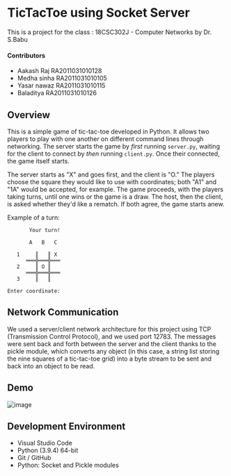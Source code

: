 # TicTacToe using Socket Server
This is a project for the class : 18CSC302J - Computer Networks by Dr. S.Babu

#### Contributors
* Aakash Raj RA2011031010128
* Medha sinha RA2011031010105
* Yasar nawaz RA2011031010115
* Baladitya RA2011031010126


## Overview

This is a simple game of tic-tac-toe developed in Python. It allows two players to play with one another on different command lines through networking. The server starts the game by *first* running `server.py`, waiting for the client to connect by *then* running `client.py`. Once their connected, the game itself starts.

The server starts as "X" and goes first, and the client is "O." The players choose the square they would like to use with coordinates; both "A1" and "1A" would be accepted, for example. The game proceeds, with the players taking turns, until one wins or the game is a draw. The host, then the client, is asked whether they'd like a rematch. If both agree, the game starts anew. 

Example of a turn:

```
       Your turn!

       A   B   C

   1     ║   ║ X
      ═══╬═══╬═══
   2     ║ O ║
      ═══╬═══╬═══
   3     ║   ║

Enter coordinate: 
```
## Network Communication

We used a server/client network architecture for this project using TCP (Transmission Control Protocol), and we used port 12783. The messages were sent back and forth between the server and the client thanks to the pickle module, which converts any object (in this case, a string list storing the nine squares of a tic-tac-toe grid) into a byte stream to be sent and back into an object to be read. 
## Demo
![image](https://user-images.githubusercontent.com/52796258/136496822-268fc91a-4826-4abb-9a13-9076117c3063.png)

## Development Environment

* Visual Studio Code
* Python (3.9.4) 64-bit
* Git / GitHub
* Python: Socket and Pickle modules


